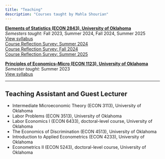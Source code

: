```yaml
---
title: "Teaching"
description: "Courses taught by Mahla Shourian"
---
```


[**Elements of Statistics (ECON 2843), University of Oklahoma**](https://ou-public.courseleaf.com/courses/econ/)  
_Semesters taught:_ Fall 2023, Summer 2024, Fall 2024, Summer 2025  
[View syllabus](/Syllabus_ECON_2843.pdf)  
[Course Reflection Survey: Summer 2024](/Stat_summer2024.pdf)  
[Course Reflection Survey: Fall 2024](/Stat_Fall2024.pdf)  
[Course Reflection Survey: Summer 2025](/Stat_summer2025.pdf)  

[**Principles of Economics–Micro (ECON 1123), University of Oklahoma**](https://ou-public.courseleaf.com/courses/econ/)  
_Semester taught:_ Summer 2023  
[View syllabus](/Syllabus_ECON_1123.pdf)


---

## Teaching Assistant and Guest Lecturer

- Intermediate Microeconomic Theory (ECON 3113), University of Oklahoma  
- Labor Problems (ECON 3513), University of Oklahoma
- Labor Economics I (ECON 6433), doctoral-level course, University of Oklahoma 
- The Economics of Discrimination (ECON 4513), University of Oklahoma  
- Introduction to Applied Econometrics (ECON 4233), University of Oklahoma  
- Econometrics II (ECON 5243), doctoral-level course, University of Oklahoma
